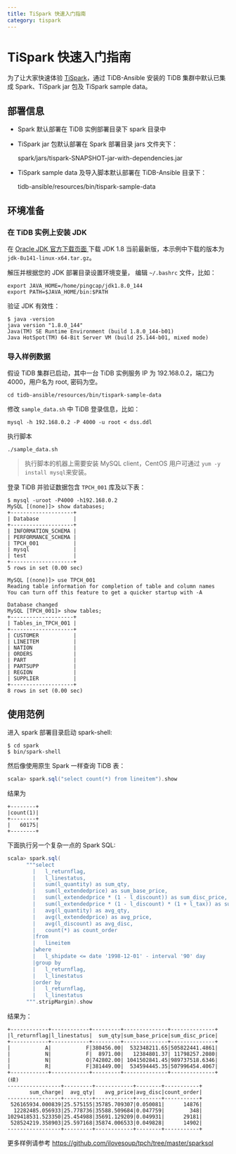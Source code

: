 ```yaml
---
title: TiSpark 快速入门指南
category: tispark
---
```


# TiSpark 快速入门指南

为了让大家快速体验 [TiSpark](../tispark/tispark-user-guide.md)，通过 TiDB-Ansible 安装的 TiDB 集群中默认已集成 Spark、TiSpark jar 包及 TiSpark sample data。

## 部署信息

-   Spark 默认部署在 TiDB 实例部署目录下 spark 目录中
-   TiSpark jar 包默认部署在 Spark 部署目录 jars 文件夹下：

    spark/jars/tispark-SNAPSHOT-jar-with-dependencies.jar

-   TiSpark sample data 及导入脚本默认部署在 TiDB-Ansible 目录下：

    tidb-ansible/resources/bin/tispark-sample-data

## 环境准备

### 在 TiDB 实例上安装 JDK

在 [Oracle JDK 官方下载页面 ](http://www.oracle.com/technetwork/java/javase/downloads/java-archive-javase8-2177648.html) 下载 JDK 1.8 当前最新版，本示例中下载的版本为 `jdk-8u141-linux-x64.tar.gz`。

解压并根据您的 JDK 部署目录设置环境变量，
编辑 `~/.bashrc` 文件，比如：

```bashrc
export JAVA_HOME=/home/pingcap/jdk1.8.0_144
export PATH=$JAVA_HOME/bin:$PATH
```

验证 JDK 有效性：

```
$ java -version
java version "1.8.0_144"
Java(TM) SE Runtime Environment (build 1.8.0_144-b01)
Java HotSpot(TM) 64-Bit Server VM (build 25.144-b01, mixed mode)
```

### 导入样例数据

假设 TiDB 集群已启动，其中一台 TiDB 实例服务 IP 为 192.168.0.2，端口为 4000，用户名为 root, 密码为空。

```
cd tidb-ansible/resources/bin/tispark-sample-data
```

修改 `sample_data.sh` 中 TiDB 登录信息，比如：

```
mysql -h 192.168.0.2 -P 4000 -u root < dss.ddl
```

执行脚本

```
./sample_data.sh
```

> 执行脚本的机器上需要安装 MySQL client，CentOS 用户可通过 `yum -y install mysql`来安装。

登录 TiDB 并验证数据包含 `TPCH_001` 库及以下表：

```
$ mysql -uroot -P4000 -h192.168.0.2
MySQL [(none)]> show databases;
+--------------------+
| Database           |
+--------------------+
| INFORMATION_SCHEMA |
| PERFORMANCE_SCHEMA |
| TPCH_001           |
| mysql              |
| test               |
+--------------------+
5 rows in set (0.00 sec)

MySQL [(none)]> use TPCH_001
Reading table information for completion of table and column names
You can turn off this feature to get a quicker startup with -A

Database changed
MySQL [TPCH_001]> show tables;
+--------------------+
| Tables_in_TPCH_001 |
+--------------------+
| CUSTOMER           |
| LINEITEM           |
| NATION             |
| ORDERS             |
| PART               |
| PARTSUPP           |
| REGION             |
| SUPPLIER           |
+--------------------+
8 rows in set (0.00 sec)
```

## 使用范例



进入 spark 部署目录启动 spark-shell:

```
$ cd spark
$ bin/spark-shell
```

然后像使用原生 Spark 一样查询 TiDB 表：

```scala
scala> spark.sql("select count(*) from lineitem").show
```

结果为

```
+--------+
|count(1)|
+--------+
|   60175|
+--------+
```

下面执行另一个复杂一点的 Spark SQL:

```scala
scala> spark.sql(
      """select
        |   l_returnflag,
        |   l_linestatus,
        |   sum(l_quantity) as sum_qty,
        |   sum(l_extendedprice) as sum_base_price,
        |   sum(l_extendedprice * (1 - l_discount)) as sum_disc_price,
        |   sum(l_extendedprice * (1 - l_discount) * (1 + l_tax)) as sum_charge,
        |   avg(l_quantity) as avg_qty,
        |   avg(l_extendedprice) as avg_price,
        |   avg(l_discount) as avg_disc,
        |   count(*) as count_order
        |from
        |   lineitem
        |where
        |   l_shipdate <= date '1998-12-01' - interval '90' day
        |group by
        |   l_returnflag,
        |   l_linestatus
        |order by
        |   l_returnflag,
        |   l_linestatus
      """.stripMargin).show
```

结果为：

```
+------------+------------+---------+--------------+--------------+
|l_returnflag|l_linestatus|  sum_qty|sum_base_price|sum_disc_price|
+------------+------------+---------+--------------+--------------+
|           A|           F|380456.00|  532348211.65|505822441.4861|
|           N|           F|  8971.00|   12384801.37| 11798257.2080|
|           N|           O|742802.00| 1041502841.45|989737518.6346|
|           R|           F|381449.00|  534594445.35|507996454.4067|
+------------+------------+---------+--------------+--------------+
(续)
-----------------+---------+------------+--------+-----------+
       sum_charge|  avg_qty|   avg_price|avg_disc|count_order|
-----------------+---------+------------+--------+-----------+
 526165934.000839|25.575155|35785.709307|0.050081|      14876|
  12282485.056933|25.778736|35588.509684|0.047759|        348|
1029418531.523350|25.454988|35691.129209|0.049931|      29181|
 528524219.358903|25.597168|35874.006533|0.049828|      14902|
-----------------+---------+------------+--------+-----------+
```

更多样例请参考 https://github.com/ilovesoup/tpch/tree/master/sparksql 
